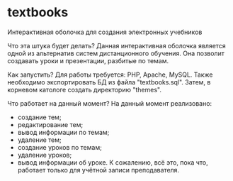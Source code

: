 # textbooks
Интерактивная оболочка для создания электронных учебников

Что эта штука будет делать? 
Данная интерактивная оболочка является одной из альтернатив систем дистанционного обучения. 
Она позволит создавать уроки и презентации, разбитые по темам.

Как запустить?
Для работы требуется: PHP, Apache, MySQL.
Также необходимо экспортировать БД из файла "textbooks.sql". Затем, в корневом катологе создать директорию "themes".

Что работает на данный момент?
На данный момент реализовано: 
- создание тем;
- редактирование тем;
- вывод информации по темам;
- удаление тем;
- создание уроков по темам;
- удаление уроков;
- вывод информации об уроке.
К сожалению, всё это, пока что, работает только для учётной записи преподавателя.
